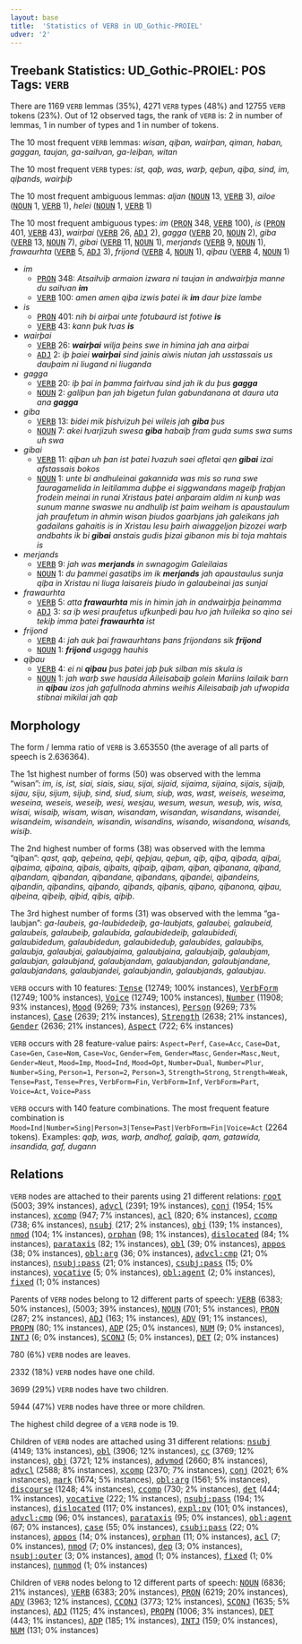 ```yaml
---
layout: base
title:  'Statistics of VERB in UD_Gothic-PROIEL'
udver: '2'
---
```


## Treebank Statistics: UD_Gothic-PROIEL: POS Tags: `VERB`

There are 1169 `VERB` lemmas (35%), 4271 `VERB` types (48%) and 12755 `VERB` tokens (23%).
Out of 12 observed tags, the rank of `VERB` is: 2 in number of lemmas, 1 in number of types and 1 in number of tokens.

The 10 most frequent `VERB` lemmas: <em>wisan, qiþan, wairþan, qiman, haban, gaggan, taujan, ga-saiƕan, ga-leiþan, witan</em>

The 10 most frequent `VERB` types:  <em>ist, qaþ, was, warþ, qeþun, qiþa, sind, im, qiþands, wairþiþ</em>

The 10 most frequent ambiguous lemmas: <em>aljan</em> (<tt><a href="got_proiel-pos-NOUN.html">NOUN</a></tt> 13, <tt><a href="got_proiel-pos-VERB.html">VERB</a></tt> 3), <em>ailoe</em> (<tt><a href="got_proiel-pos-NOUN.html">NOUN</a></tt> 1, <tt><a href="got_proiel-pos-VERB.html">VERB</a></tt> 1), <em>helei</em> (<tt><a href="got_proiel-pos-NOUN.html">NOUN</a></tt> 1, <tt><a href="got_proiel-pos-VERB.html">VERB</a></tt> 1)

The 10 most frequent ambiguous types:  <em>im</em> (<tt><a href="got_proiel-pos-PRON.html">PRON</a></tt> 348, <tt><a href="got_proiel-pos-VERB.html">VERB</a></tt> 100), <em>is</em> (<tt><a href="got_proiel-pos-PRON.html">PRON</a></tt> 401, <tt><a href="got_proiel-pos-VERB.html">VERB</a></tt> 43), <em>wairþai</em> (<tt><a href="got_proiel-pos-VERB.html">VERB</a></tt> 26, <tt><a href="got_proiel-pos-ADJ.html">ADJ</a></tt> 2), <em>gagga</em> (<tt><a href="got_proiel-pos-VERB.html">VERB</a></tt> 20, <tt><a href="got_proiel-pos-NOUN.html">NOUN</a></tt> 2), <em>giba</em> (<tt><a href="got_proiel-pos-VERB.html">VERB</a></tt> 13, <tt><a href="got_proiel-pos-NOUN.html">NOUN</a></tt> 7), <em>gibai</em> (<tt><a href="got_proiel-pos-VERB.html">VERB</a></tt> 11, <tt><a href="got_proiel-pos-NOUN.html">NOUN</a></tt> 1), <em>merjands</em> (<tt><a href="got_proiel-pos-VERB.html">VERB</a></tt> 9, <tt><a href="got_proiel-pos-NOUN.html">NOUN</a></tt> 1), <em>frawaurhta</em> (<tt><a href="got_proiel-pos-VERB.html">VERB</a></tt> 5, <tt><a href="got_proiel-pos-ADJ.html">ADJ</a></tt> 3), <em>frijond</em> (<tt><a href="got_proiel-pos-VERB.html">VERB</a></tt> 4, <tt><a href="got_proiel-pos-NOUN.html">NOUN</a></tt> 1), <em>qiþau</em> (<tt><a href="got_proiel-pos-VERB.html">VERB</a></tt> 4, <tt><a href="got_proiel-pos-NOUN.html">NOUN</a></tt> 1)


* <em>im</em>
  * <tt><a href="got_proiel-pos-PRON.html">PRON</a></tt> 348: <em>Atsaiƕiþ armaion izwara ni taujan in andwairþja manne du saiƕan <b>im</b></em>
  * <tt><a href="got_proiel-pos-VERB.html">VERB</a></tt> 100: <em>amen amen qiþa izwis þatei ik <b>im</b> daur þize lambe</em>
* <em>is</em>
  * <tt><a href="got_proiel-pos-PRON.html">PRON</a></tt> 401: <em>nih bi airþai unte fotubaurd ist fotiwe <b>is</b></em>
  * <tt><a href="got_proiel-pos-VERB.html">VERB</a></tt> 43: <em>kann þuk ƕas <b>is</b></em>
* <em>wairþai</em>
  * <tt><a href="got_proiel-pos-VERB.html">VERB</a></tt> 26: <em><b>wairþai</b> wilja þeins swe in himina jah ana airþai</em>
  * <tt><a href="got_proiel-pos-ADJ.html">ADJ</a></tt> 2: <em>iþ þaiei <b>wairþai</b> sind jainis aiwis niutan jah usstassais us dauþaim ni liugand ni liuganda</em>
* <em>gagga</em>
  * <tt><a href="got_proiel-pos-VERB.html">VERB</a></tt> 20: <em>iþ þai in þamma fairƕau sind jah ik du þus <b>gagga</b></em>
  * <tt><a href="got_proiel-pos-NOUN.html">NOUN</a></tt> 2: <em>galiþun þan jah bigetun fulan gabundanana at daura uta ana <b>gagga</b></em>
* <em>giba</em>
  * <tt><a href="got_proiel-pos-VERB.html">VERB</a></tt> 13: <em>bidei mik þisƕizuh þei wileis jah <b>giba</b> þus</em>
  * <tt><a href="got_proiel-pos-NOUN.html">NOUN</a></tt> 7: <em>akei ƕarjizuh swesa <b>giba</b> habaiþ fram guda sums swa sums uh swa</em>
* <em>gibai</em>
  * <tt><a href="got_proiel-pos-VERB.html">VERB</a></tt> 11: <em>qiþan uh þan ist þatei ƕazuh saei afletai qen <b>gibai</b> izai afstassais bokos</em>
  * <tt><a href="got_proiel-pos-NOUN.html">NOUN</a></tt> 1: <em>unte bi andhuleinai gakannida was mis so runa swe fauragamelida in leitilamma duþþe ei siggwandans mageiþ fraþjan frodein meinai in runai Xristaus þatei anþaraim aldim ni kunþ was sunum manne swaswe nu andhuliþ ist þaim weiham is apaustaulum jah praufetum in ahmin wisan þiudos gaarbjans jah galeikans jah gadailans gahaitis is in Xristau Iesu þairh aiwaggeljon þizozei warþ andbahts ik bi <b>gibai</b> anstais gudis þizai gibanon mis bi toja mahtais is</em>
* <em>merjands</em>
  * <tt><a href="got_proiel-pos-VERB.html">VERB</a></tt> 9: <em>jah was <b>merjands</b> in swnagogim Galeilaias</em>
  * <tt><a href="got_proiel-pos-NOUN.html">NOUN</a></tt> 1: <em>du þammei gasatiþs im ik <b>merjands</b> jah apaustaulus sunja qiþa in Xristau ni liuga laisareis þiudo in galaubeinai jas sunjai</em>
* <em>frawaurhta</em>
  * <tt><a href="got_proiel-pos-VERB.html">VERB</a></tt> 5: <em>atta <b>frawaurhta</b> mis in himin jah in andwairþja þeinamma</em>
  * <tt><a href="got_proiel-pos-ADJ.html">ADJ</a></tt> 3: <em>sa iþ wesi praufetus ufkunþedi þau ƕo jah ƕileika so qino sei tekiþ imma þatei <b>frawaurhta</b> ist</em>
* <em>frijond</em>
  * <tt><a href="got_proiel-pos-VERB.html">VERB</a></tt> 4: <em>jah auk þai frawaurhtans þans frijondans sik <b>frijond</b></em>
  * <tt><a href="got_proiel-pos-NOUN.html">NOUN</a></tt> 1: <em><b>frijond</b> usgagg hauhis</em>
* <em>qiþau</em>
  * <tt><a href="got_proiel-pos-VERB.html">VERB</a></tt> 4: <em>ei ni <b>qiþau</b> þus þatei jaþ þuk silban mis skula is</em>
  * <tt><a href="got_proiel-pos-NOUN.html">NOUN</a></tt> 1: <em>jah warþ swe hausida Aileisabaiþ golein Mariins lailaik barn in <b>qiþau</b> izos jah gafullnoda ahmins weihis Aileisabaiþ jah ufwopida stibnai mikilai jah qaþ</em>

## Morphology

The form / lemma ratio of `VERB` is 3.653550 (the average of all parts of speech is 2.636364).

The 1st highest number of forms (50) was observed with the lemma “wisan”: <em>im, is, ist, siai, siais, siau, sijai, sijaid, sijaima, sijaina, sijais, sijaiþ, sijau, siju, sijum, sijuþ, sind, siud, sium, siuþ, was, wast, weiseis, weseima, weseina, weseis, weseiþ, wesi, wesjau, wesum, wesun, wesuþ, wis, wisa, wisai, wisaiþ, wisam, wisan, wisandam, wisandan, wisandans, wisandei, wisandeim, wisandein, wisandin, wisandins, wisando, wisandona, wisands, wisiþ</em>.

The 2nd highest number of forms (38) was observed with the lemma “qiþan”: <em>qast, qaþ, qeþeina, qeþi, qeþjau, qeþun, qiþ, qiþa, qiþada, qiþai, qiþaima, qiþaina, qiþais, qiþaits, qiþaiþ, qiþam, qiþan, qiþanana, qiþand, qiþandam, qiþandan, qiþandane, qiþandans, qiþandei, qiþandeins, qiþandin, qiþandins, qiþando, qiþands, qiþanis, qiþano, qiþanona, qiþau, qiþeina, qiþeiþ, qiþid, qiþis, qiþiþ</em>.

The 3rd highest number of forms (31) was observed with the lemma “ga-laubjan”: <em>ga-laubeis, ga-laubidedeiþ, ga-laubjats, galaubei, galaubeid, galaubeis, galaubeiþ, galaubida, galaubidedeiþ, galaubidedi, galaubidedum, galaubidedun, galaubideduþ, galaubides, galaubiþs, galaubja, galaubjai, galaubjaima, galaubjaina, galaubjaiþ, galaubjam, galaubjan, galaubjand, galaubjandam, galaubjandan, galaubjandane, galaubjandans, galaubjandei, galaubjandin, galaubjands, galaubjau</em>.

`VERB` occurs with 10 features: <tt><a href="got_proiel-feat-Tense.html">Tense</a></tt> (12749; 100% instances), <tt><a href="got_proiel-feat-VerbForm.html">VerbForm</a></tt> (12749; 100% instances), <tt><a href="got_proiel-feat-Voice.html">Voice</a></tt> (12749; 100% instances), <tt><a href="got_proiel-feat-Number.html">Number</a></tt> (11908; 93% instances), <tt><a href="got_proiel-feat-Mood.html">Mood</a></tt> (9269; 73% instances), <tt><a href="got_proiel-feat-Person.html">Person</a></tt> (9269; 73% instances), <tt><a href="got_proiel-feat-Case.html">Case</a></tt> (2639; 21% instances), <tt><a href="got_proiel-feat-Strength.html">Strength</a></tt> (2638; 21% instances), <tt><a href="got_proiel-feat-Gender.html">Gender</a></tt> (2636; 21% instances), <tt><a href="got_proiel-feat-Aspect.html">Aspect</a></tt> (722; 6% instances)

`VERB` occurs with 28 feature-value pairs: `Aspect=Perf`, `Case=Acc`, `Case=Dat`, `Case=Gen`, `Case=Nom`, `Case=Voc`, `Gender=Fem`, `Gender=Masc`, `Gender=Masc,Neut`, `Gender=Neut`, `Mood=Imp`, `Mood=Ind`, `Mood=Opt`, `Number=Dual`, `Number=Plur`, `Number=Sing`, `Person=1`, `Person=2`, `Person=3`, `Strength=Strong`, `Strength=Weak`, `Tense=Past`, `Tense=Pres`, `VerbForm=Fin`, `VerbForm=Inf`, `VerbForm=Part`, `Voice=Act`, `Voice=Pass`

`VERB` occurs with 140 feature combinations.
The most frequent feature combination is `Mood=Ind|Number=Sing|Person=3|Tense=Past|VerbForm=Fin|Voice=Act` (2264 tokens).
Examples: <em>qaþ, was, warþ, andhof, galaiþ, qam, gatawida, insandida, gaf, dugann</em>


## Relations

`VERB` nodes are attached to their parents using 21 different relations: <tt><a href="got_proiel-dep-root.html">root</a></tt> (5003; 39% instances), <tt><a href="got_proiel-dep-advcl.html">advcl</a></tt> (2391; 19% instances), <tt><a href="got_proiel-dep-conj.html">conj</a></tt> (1954; 15% instances), <tt><a href="got_proiel-dep-xcomp.html">xcomp</a></tt> (947; 7% instances), <tt><a href="got_proiel-dep-acl.html">acl</a></tt> (820; 6% instances), <tt><a href="got_proiel-dep-ccomp.html">ccomp</a></tt> (738; 6% instances), <tt><a href="got_proiel-dep-nsubj.html">nsubj</a></tt> (217; 2% instances), <tt><a href="got_proiel-dep-obj.html">obj</a></tt> (139; 1% instances), <tt><a href="got_proiel-dep-nmod.html">nmod</a></tt> (104; 1% instances), <tt><a href="got_proiel-dep-orphan.html">orphan</a></tt> (98; 1% instances), <tt><a href="got_proiel-dep-dislocated.html">dislocated</a></tt> (84; 1% instances), <tt><a href="got_proiel-dep-parataxis.html">parataxis</a></tt> (82; 1% instances), <tt><a href="got_proiel-dep-obl.html">obl</a></tt> (39; 0% instances), <tt><a href="got_proiel-dep-appos.html">appos</a></tt> (38; 0% instances), <tt><a href="got_proiel-dep-obl-arg.html">obl:arg</a></tt> (36; 0% instances), <tt><a href="got_proiel-dep-advcl-cmp.html">advcl:cmp</a></tt> (21; 0% instances), <tt><a href="got_proiel-dep-nsubj-pass.html">nsubj:pass</a></tt> (21; 0% instances), <tt><a href="got_proiel-dep-csubj-pass.html">csubj:pass</a></tt> (15; 0% instances), <tt><a href="got_proiel-dep-vocative.html">vocative</a></tt> (5; 0% instances), <tt><a href="got_proiel-dep-obl-agent.html">obl:agent</a></tt> (2; 0% instances), <tt><a href="got_proiel-dep-fixed.html">fixed</a></tt> (1; 0% instances)

Parents of `VERB` nodes belong to 12 different parts of speech: <tt><a href="got_proiel-pos-VERB.html">VERB</a></tt> (6383; 50% instances),  (5003; 39% instances), <tt><a href="got_proiel-pos-NOUN.html">NOUN</a></tt> (701; 5% instances), <tt><a href="got_proiel-pos-PRON.html">PRON</a></tt> (287; 2% instances), <tt><a href="got_proiel-pos-ADJ.html">ADJ</a></tt> (163; 1% instances), <tt><a href="got_proiel-pos-ADV.html">ADV</a></tt> (91; 1% instances), <tt><a href="got_proiel-pos-PROPN.html">PROPN</a></tt> (80; 1% instances), <tt><a href="got_proiel-pos-ADP.html">ADP</a></tt> (25; 0% instances), <tt><a href="got_proiel-pos-NUM.html">NUM</a></tt> (9; 0% instances), <tt><a href="got_proiel-pos-INTJ.html">INTJ</a></tt> (6; 0% instances), <tt><a href="got_proiel-pos-SCONJ.html">SCONJ</a></tt> (5; 0% instances), <tt><a href="got_proiel-pos-DET.html">DET</a></tt> (2; 0% instances)

780 (6%) `VERB` nodes are leaves.

2332 (18%) `VERB` nodes have one child.

3699 (29%) `VERB` nodes have two children.

5944 (47%) `VERB` nodes have three or more children.

The highest child degree of a `VERB` node is 19.

Children of `VERB` nodes are attached using 31 different relations: <tt><a href="got_proiel-dep-nsubj.html">nsubj</a></tt> (4149; 13% instances), <tt><a href="got_proiel-dep-obl.html">obl</a></tt> (3906; 12% instances), <tt><a href="got_proiel-dep-cc.html">cc</a></tt> (3769; 12% instances), <tt><a href="got_proiel-dep-obj.html">obj</a></tt> (3721; 12% instances), <tt><a href="got_proiel-dep-advmod.html">advmod</a></tt> (2660; 8% instances), <tt><a href="got_proiel-dep-advcl.html">advcl</a></tt> (2588; 8% instances), <tt><a href="got_proiel-dep-xcomp.html">xcomp</a></tt> (2370; 7% instances), <tt><a href="got_proiel-dep-conj.html">conj</a></tt> (2021; 6% instances), <tt><a href="got_proiel-dep-mark.html">mark</a></tt> (1674; 5% instances), <tt><a href="got_proiel-dep-obl-arg.html">obl:arg</a></tt> (1561; 5% instances), <tt><a href="got_proiel-dep-discourse.html">discourse</a></tt> (1248; 4% instances), <tt><a href="got_proiel-dep-ccomp.html">ccomp</a></tt> (730; 2% instances), <tt><a href="got_proiel-dep-det.html">det</a></tt> (444; 1% instances), <tt><a href="got_proiel-dep-vocative.html">vocative</a></tt> (222; 1% instances), <tt><a href="got_proiel-dep-nsubj-pass.html">nsubj:pass</a></tt> (194; 1% instances), <tt><a href="got_proiel-dep-dislocated.html">dislocated</a></tt> (117; 0% instances), <tt><a href="got_proiel-dep-expl-pv.html">expl:pv</a></tt> (101; 0% instances), <tt><a href="got_proiel-dep-advcl-cmp.html">advcl:cmp</a></tt> (96; 0% instances), <tt><a href="got_proiel-dep-parataxis.html">parataxis</a></tt> (95; 0% instances), <tt><a href="got_proiel-dep-obl-agent.html">obl:agent</a></tt> (67; 0% instances), <tt><a href="got_proiel-dep-case.html">case</a></tt> (55; 0% instances), <tt><a href="got_proiel-dep-csubj-pass.html">csubj:pass</a></tt> (22; 0% instances), <tt><a href="got_proiel-dep-appos.html">appos</a></tt> (14; 0% instances), <tt><a href="got_proiel-dep-orphan.html">orphan</a></tt> (11; 0% instances), <tt><a href="got_proiel-dep-acl.html">acl</a></tt> (7; 0% instances), <tt><a href="got_proiel-dep-nmod.html">nmod</a></tt> (7; 0% instances), <tt><a href="got_proiel-dep-dep.html">dep</a></tt> (3; 0% instances), <tt><a href="got_proiel-dep-nsubj-outer.html">nsubj:outer</a></tt> (3; 0% instances), <tt><a href="got_proiel-dep-amod.html">amod</a></tt> (1; 0% instances), <tt><a href="got_proiel-dep-fixed.html">fixed</a></tt> (1; 0% instances), <tt><a href="got_proiel-dep-nummod.html">nummod</a></tt> (1; 0% instances)

Children of `VERB` nodes belong to 12 different parts of speech: <tt><a href="got_proiel-pos-NOUN.html">NOUN</a></tt> (6836; 21% instances), <tt><a href="got_proiel-pos-VERB.html">VERB</a></tt> (6383; 20% instances), <tt><a href="got_proiel-pos-PRON.html">PRON</a></tt> (6219; 20% instances), <tt><a href="got_proiel-pos-ADV.html">ADV</a></tt> (3963; 12% instances), <tt><a href="got_proiel-pos-CCONJ.html">CCONJ</a></tt> (3773; 12% instances), <tt><a href="got_proiel-pos-SCONJ.html">SCONJ</a></tt> (1635; 5% instances), <tt><a href="got_proiel-pos-ADJ.html">ADJ</a></tt> (1125; 4% instances), <tt><a href="got_proiel-pos-PROPN.html">PROPN</a></tt> (1006; 3% instances), <tt><a href="got_proiel-pos-DET.html">DET</a></tt> (443; 1% instances), <tt><a href="got_proiel-pos-ADP.html">ADP</a></tt> (185; 1% instances), <tt><a href="got_proiel-pos-INTJ.html">INTJ</a></tt> (159; 0% instances), <tt><a href="got_proiel-pos-NUM.html">NUM</a></tt> (131; 0% instances)

